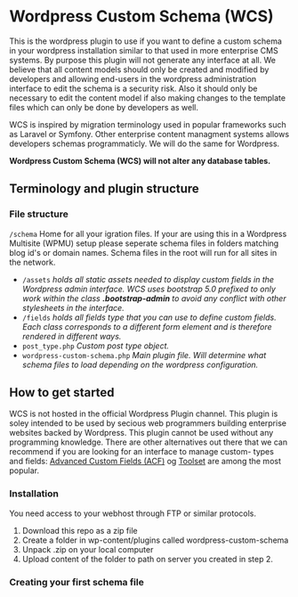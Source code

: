 # Wordpress Custom Schema (WCS)
This is the wordpress plugin to use if you want to define a custom schema in your wordpress installation similar to that used in more enterprise CMS systems. By purpose this plugin will not generate any interface at all. We believe that all content models should only be created and modified by developers and allowing end-users in the wordpress administration interface to edit the schema is a security risk. Also it should only be necessary to edit the content model if also making changes to the template files which can only be done by developers as well.

WCS is inspired by migration terminology used in popular frameworks such as Laravel or Symfony. Other enterprise content managment systems allows developers schemas programmaticly. We will do the same for Wordpress.

**Wordpress Custom Schema (WCS) will not alter any database tables.**

## Terminology and plugin structure


### File structure
`/schema` Home for all your igration files. If your are using this in a Wordpress Multisite (WPMU) setup please seperate schema files in folders matching blog id's or domain names. Schema files in the root will run for all sites in the network.

* `/assets` *holds all static assets needed to display custom fields in the Wordpress admin interface. WCS uses bootstrap 5.0 prefixed to only work within the class **.bootstrap-admin** to avoid any conflict with other stylesheets in the interface.*
* `/fields` *holds all fields type that you can use to define custom fields. Each class corresponds to a different form element and is therefore rendered in different ways.*
* `post_type.php` *Custom post type object.*
* `wordpress-custom-schema.php` *Main plugin file. Will determine what schema files to load depending on the wordpress configuration.*

## How to get started
WCS is not hosted in the official Wordpress Plugin channel. This plugin is soley intended to be used
by secious web programmers building enterprise websites backed by Wordpress. This plugin cannot be used without any programming knowledge. There are other alternatives out there that we can recommend if you are looking for an interface to manage custom- types and fields: [Advanced Custom Fields (ACF)](https://advancedcustomfields.com) og [Toolset](http://toolset.com) are among the most popular.

### Installation
You need access to your webhost through FTP or similar protocols.

1) Download this repo as a zip file
2) Create a folder in wp-content/plugins called wordpress-custom-schema
3) Unpack .zip on your local computer
4) Upload content of the folder to path on server you created in step 2.

### Creating your first schema file
